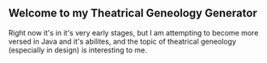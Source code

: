 ## Welcome to my Theatrical Geneology Generator

Right now it's in it's very early stages, but I am attempting to become more versed in Java and it's abilites, and the topic of theatrical geneology (especially in design) is interesting to me. 

